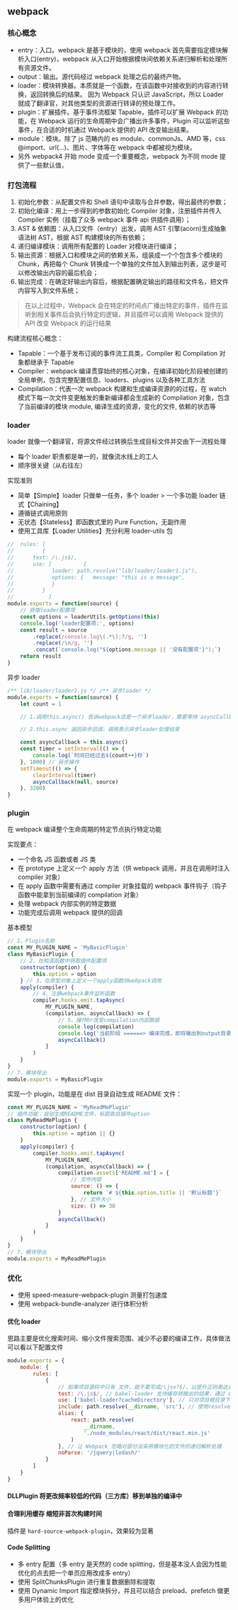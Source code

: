## webpack

### 核心概念

-   entry：入口。webpack 是基于模块的，使用 webpack 首先需要指定模块解析入口(entry)，webpack 从入口开始根据模块间依赖关系递归解析和处理所有资源文件。
-   output：输出。源代码经过 webpack 处理之后的最终产物。
-   loader：模块转换器。本质就是一个函数，在该函数中对接收到的内容进行转换，返回转换后的结果。 因为 Webpack 只认识 JavaScript，所以 Loader 就成了翻译官，对其他类型的资源进行转译的预处理工作。
-   plugin：扩展插件。基于事件流框架 Tapable，插件可以扩展 Webpack 的功能，在 Webpack 运行的生命周期中会广播出许多事件，Plugin 可以监听这些事件，在合适的时机通过 Webpack 提供的 API 改变输出结果。
-   module：模块。除了 js 范畴内的 es module、commonJs、AMD 等，css @import、url(...)、图片、字体等在 webpack 中都被视为模块。
-   另外 webpack4 开始 mode 变成一个重要概念，webpack 为不同 mode 提供了一些默认值，

### 打包流程

1.  初始化参数：从配置文件和 Shell 语句中读取与合并参数，得出最终的参数；
2.  初始化编译：用上一步得到的参数初始化 Compiler 对象，注册插件并传入 Compiler 实例（挂载了众多 webpack 事件 api 供插件调用）；
3.  AST & 依赖图：从入口文件（entry）出发，调用 AST 引擎(acorn)生成抽象语法树 AST，根据 AST 构建模块的所有依赖；
4.  递归编译模块：调用所有配置的 Loader 对模块进行编译；
5.  输出资源：根据入口和模块之间的依赖关系，组装成一个个包含多个模块的 Chunk，再把每个 Chunk 转换成一个单独的文件加入到输出列表，这步是可以修改输出内容的最后机会；
6.  输出完成：在确定好输出内容后，根据配置确定输出的路径和文件名，把文件内容写入到文件系统；

> 在以上过程中，Webpack 会在特定的时间点广播出特定的事件，插件在监听到相关事件后会执行特定的逻辑，并且插件可以调用 Webpack 提供的 API 改变 Webpack 的运行结果

构建流程核心概念：

-   Tapable：一个基于发布订阅的事件流工具类，Compiler 和 Compilation 对象都继承于 Tapable
-   Compiler：webpack 编译贯穿始终的核心对象，在编译初始化阶段被创建的全局单例，包含完整配置信息、loaders、plugins 以及各种工具方法
-   Compilation：代表一次 webpack 构建和生成编译资源的的过程，在 watch 模式下每一次文件变更触发的重新编译都会生成新的 Compilation 对象，包含了当前编译的模块 module, 编译生成的资源，变化的文件, 依赖的状态等

### loader

loader 就像一个翻译官，将源文件经过转换后生成目标文件并交由下一流程处理

-   每个 loader 职责都是单一的，就像流水线上的工人
-   顺序很关键（从右往左）

实现准则

-   简单【Simple】loader 只做单一任务，多个 loader > 一个多功能 loader 链式【Chaining】
-   遵循链式调用原则
-   无状态【Stateless】即函数式里的 Pure Function，无副作用
-   使用工具库【Loader Utilities】充分利用 loader-utils 包

```js
//  rules: [
//         {
//      test: /\.js$/,
//      use: [          {
//            loader: path.resolve("lib/loader/loader1.js"),
//            options: {   message: "this is a message",
//            }
//         }
//           ]
module.exports = function(source) {
    // 获取loader配置项
    const options = loaderUtils.getOptions(this)
    console.log('loader配置项:', options)
    const result = source
        .replace(/console.log\(.*\);?/g, '')
        .replace(/\n/g, '')
        .concat(`console.log("${options.message || '没有配置项'}");`)
    return result
}
```

异步 loader

```js
/** lib/loader/loader1.js */ /** 异步loader */
module.exports = function(source) {
    let count = 1

    // 1.调用this.async() 告诉webpack这是一个异步loader，需要等待 asyncCallback 回调之后再进行下一个loader处理

    // 2.this.async 返回异步回调，调用表示异步loader处理结束

    const asyncCallback = this.async()
    const timer = setInterval(() => {
        console.log(`时间已经过去${count++}秒`)
    }, 1000) // 异步操作
    setTimeout(() => {
        clearInterval(timer)
        asyncCallback(null, source)
    }, 3200)
}
```

### plugin

在 webpack 编译整个生命周期的特定节点执行特定功能

实现要点：

-   一个命名 JS 函数或者 JS 类
-   在 prototype 上定义一个 apply 方法（供 webpack 调用，并且在调用时注入 compiler 对象）
-   在 apply 函数中需要有通过 compiler 对象挂载的 webpack 事件钩子（钩子函数中能拿到当前编译的 compilation 对象）
-   处理 webpack 内部实例的特定数据
-   功能完成后调用 webpack 提供的回调

基本模型

```js
// 1、Plugin名称
const MY_PLUGIN_NAME = 'MyBasicPlugin'
class MyBasicPlugin {
    // 2、在构造函数中获取插件配置项
    constructor(option) {
        this.option = option
    } // 3、在原型对象上定义一个apply函数供webpack调用
    apply(compiler) {
        // 4、注册webpack事件监听函数
        compiler.hooks.emit.tapAsync(
            MY_PLUGIN_NAME,
            (compilation, asyncCallback) => {
                // 5、操作Or改变compilation内部数据
                console.log(compilation)
                console.log('当前阶段 ======> 编译完成，即将输出到output目录') // 6、如果是异步钩子，结束后需要执行异步回调
                asyncCallback()
            }
        )
    }
}
// 7、模块导出
module.exports = MyBasicPlugin
```

实现一个 plugin，功能是在 dist 目录自动生成 README 文件：

```js
const MY_PLUGIN_NAME = 'MyReadMePlugin'
// 插件功能：自动生成README文件，标题取自插件option
class MyReadMePlugin {
    constructor(option) {
        this.option = option || {}
    }
    apply(compiler) {
        compiler.hooks.emit.tapAsync(
            MY_PLUGIN_NAME,
            (compilation, asyncCallback) => {
                compilation.assets['README.md'] = {
                    // 文件内容
                    source: () => {
                        return `# ${this.option.title || '默认标题'}`
                    }, // 文件大小
                    size: () => 30
                }
                asyncCallback()
            }
        )
    }
}
// 7、模块导出
module.exports = MyReadMePlugin
```

### 优化

-   使用 speed-measure-webpack-plugin 测量打包速度
-   使用 webpack-bundle-analyzer 进行体积分析

#### 优化 loader

思路主要是优化搜索时间、缩小文件搜索范围、减少不必要的编译工作，具体做法可以看以下配置文件

```js
module.exports = {
    module: {
        rules: [
            {
                // 如果项目源码中只有 文件，就不要写成/\jsx?$/，以提升正则表达式的性能
                test: /\.js$/, // babel-loader 支持缓存转换出的结果，通过 cacheDirectory 选项开启
                use: ['babel-loader?cacheDirectory'], // 只对项目根目录下 src 目录中的文件采用 babel-loader
                include: path.resolve(__dirname, 'src'), // 使用resolve.alias把原导入路径映射成一个新的导入路径，减少耗时的递归解析操作
                alias: {
                    react: path.resolve(
                        __dirname,
                        './node_modules/react/dist/react.min.js'
                    )
                }, // 让 Webpack 忽略对部分没采用模块化的文件的递归解析处理
                noParse: '/jquery|lodash/'
            }
        ]
    }
}
```

#### DLLPlugin 将更改频率较低的代码（三方库）移到单独的编译中

#### 合理利用缓存 缩短非首次构建时间

插件是 `hard-source-webpack-plugin`，效果较为显著

#### Code Splitting

-   多 entry 配置（多 entry 是天然的 code splitting，但是基本没人会因为性能优化的点去把一个单页应用改成多 entry）
-   使用 SplitChunksPlugin 进行重复数据删除和提取
-   使用 Dynamic Import 指定模块拆分，并且可以结合 preload、prefetch 做更多用户体验上的优化
